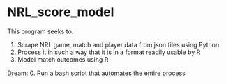 # NRL_score_model

This program seeks to:
  1. Scrape NRL game, match and player data from json files using Python
  2. Process it in such a way that it is in a format readily usable by R
  3. Model match outcomes using R
  
Dream:
  0. Run a bash script that automates the entire process
